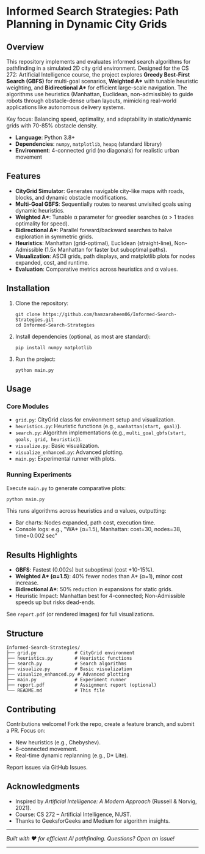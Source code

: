 # Informed Search Strategies: Path Planning in Dynamic City Grids

## Overview

This repository implements and evaluates informed search algorithms for pathfinding in a simulated 2D city grid environment. Designed for the CS 272: Artificial Intelligence course, the project explores **Greedy Best-First Search (GBFS)** for multi-goal scenarios, **Weighted A\*** with tunable heuristic weighting, and **Bidirectional A\*** for efficient large-scale navigation. The algorithms use heuristics (Manhattan, Euclidean, non-admissible) to guide robots through obstacle-dense urban layouts, mimicking real-world applications like autonomous delivery systems.

Key focus: Balancing speed, optimality, and adaptability in static/dynamic grids with 70-85% obstacle density.

- **Language**: Python 3.8+
- **Dependencies**: `numpy`, `matplotlib`, `heapq` (standard library)
- **Environment**: 4-connected grid (no diagonals) for realistic urban movement

## Features

- **CityGrid Simulator**: Generates navigable city-like maps with roads, blocks, and dynamic obstacle modifications.
- **Multi-Goal GBFS**: Sequentially routes to nearest unvisited goals using dynamic heuristics.
- **Weighted A\***: Tunable α parameter for greedier searches (α > 1 trades optimality for speed).
- **Bidirectional A\***: Parallel forward/backward searches to halve exploration in symmetric grids.
- **Heuristics**: Manhattan (grid-optimal), Euclidean (straight-line), Non-Admissible (1.5x Manhattan for faster but suboptimal paths).
- **Visualization**: ASCII grids, path displays, and matplotlib plots for nodes expanded, cost, and runtime.
- **Evaluation**: Comparative metrics across heuristics and α values.

## Installation

1. Clone the repository:

   ```
   git clone https://github.com/hamzaraheem06/Informed-Search-Strategies.git
   cd Informed-Search-Strategies
   ```

2. Install dependencies (optional, as most are standard):

   ```
   pip install numpy matplotlib
   ```

3. Run the project:
   ```
   python main.py
   ```

## Usage

### Core Modules

- `grid.py`: CityGrid class for environment setup and visualization.
- `heuristics.py`: Heuristic functions (e.g., `manhattan(start, goal)`).
- `search.py`: Algorithm implementations (e.g., `multi_goal_gbfs(start, goals, grid, heuristic)`).
- `visualize.py`: Basic visualization.
- `visualize_enhanced.py`: Advanced plotting.
- `main.py`: Experimental runner with plots.

### Running Experiments

Execute `main.py` to generate comparative plots:

```bash
python main.py
```

This runs algorithms across heuristics and α values, outputting:

- Bar charts: Nodes expanded, path cost, execution time.
- Console logs: e.g., "WA\* (α=1.5), Manhattan: cost=30, nodes=38, time=0.002 sec"

## Results Highlights

- **GBFS**: Fastest (0.002s) but suboptimal (cost +10-15%).
- **Weighted A\* (α=1.5)**: 40% fewer nodes than A\* (α=1), minor cost increase.
- **Bidirectional A\***: 50% reduction in expansions for static grids.
- Heuristic Impact: Manhattan best for 4-connected; Non-Admissible speeds up but risks dead-ends.

See `report.pdf` (or rendered images) for full visualizations.

## Structure

```
Informed-Search-Strategies/
├── grid.py              # CityGrid environment
├── heuristics.py        # Heuristic functions
├── search.py            # Search algorithms
├── visualize.py         # Basic visualization
├── visualize_enhanced.py # Advanced plotting
├── main.py              # Experiment runner
├── report.pdf           # Assignment report (optional)
└── README.md            # This file
```

## Contributing

Contributions welcome! Fork the repo, create a feature branch, and submit a PR. Focus on:

- New heuristics (e.g., Chebyshev).
- 8-connected movement.
- Real-time dynamic replanning (e.g., D\* Lite).

Report issues via GitHub Issues.

## Acknowledgments

- Inspired by _Artificial Intelligence: A Modern Approach_ (Russell & Norvig, 2021).
- Course: CS 272 – Artificial Intelligence, NUST.
- Thanks to GeeksforGeeks and Medium for algorithm insights.

---

_Built with ❤️ for efficient AI pathfinding. Questions? Open an issue!_

---
